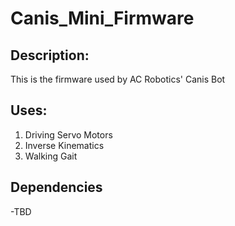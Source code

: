 # Canis_Mini_Firmware

## Description:
This is the firmware used by AC Robotics' Canis Bot

## Uses:
1. Driving Servo Motors
2. Inverse Kinematics
3. Walking Gait

## Dependencies
-TBD
